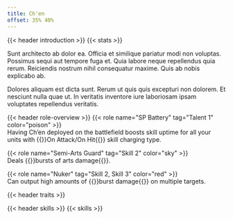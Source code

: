 ```yaml
---
title: Ch'en
offset: 35% 40%
---
```


{{< header introduction >}}
{{< stats >}}

Sunt architecto ab dolor ea. Officia et similique pariatur modi non voluptas. Possimus sequi aut tempore fuga et. Quia labore neque repellendus quia rerum. Reiciendis nostrum nihil consequatur maxime. Quis ab nobis explicabo ab.

Dolores aliquam est dicta sunt. Rerum ut quis quis excepturi non dolorem. Et nesciunt nulla quae ut. In veritatis inventore iure laboriosam ipsam voluptates repellendus veritatis.

{{< header role-overview >}}
{{< role name="SP Battery" tag="Talent 1" color="poison" >}}  
Having Ch’en deployed on the battlefield boosts skill uptime for all your units with {{<highlight>}}On Attack/On Hit{{</highlight>}} skill charging type.

{{< role name="Semi-Arts Guard" tag="Skill 2" color="sky" >}}  
Deals {{<highlight>}}bursts of arts damage{{</highlight>}}.

{{< role name="Nuker" tag="Skill 2, Skill 3" color="red" >}}  
Can output high amounts of {{<highlight>}}burst damage{{</highlight>}} on multiple targets.


{{< header traits >}}

{{< header skills >}}
{{< skills >}}